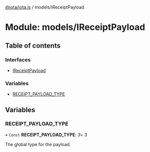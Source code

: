 [@iota/iota.js](../README.md) / models/IReceiptPayload

# Module: models/IReceiptPayload

## Table of contents

### Interfaces

- [IReceiptPayload](../interfaces/models_ireceiptpayload.ireceiptpayload.md)

### Variables

- [RECEIPT\_PAYLOAD\_TYPE](models_ireceiptpayload.md#receipt_payload_type)

## Variables

### RECEIPT\_PAYLOAD\_TYPE

• `Const` **RECEIPT\_PAYLOAD\_TYPE**: *3*= 3

The global type for the payload.
